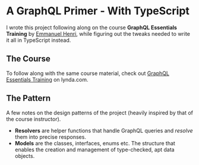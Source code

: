 # A GraphQL Primer - With TypeScript

I wrote this project following along on the course **GraphQL Essentials Training** by [Emmanuel Henri](https://www.lynda.com/Emmanuel-Henri/6037653-1.html), while figuring out the tweaks needed to write it all in TypeScript instead.

## The Course

To follow along with the same course material, check out
[GraphQL Essentials Training](https://www.lynda.com/GraphQL-tutorials/GraphQL-Essential-Training/614315-2.html) on lynda.com.

## The Pattern

A few notes on the design patterns of the project (heavily inspired by that of the course instructor).

- **Resolvers** are helper functions that handle GraphQL queries and _resolve_ them into precise responses.
- **Models** are the classes, interfaces, enums etc. The structure that enables the creation and management of type-checked, apt data objects.
